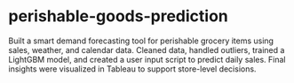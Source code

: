 # perishable-goods-prediction
Built a smart demand forecasting tool for perishable grocery items using sales, weather, and calendar data. Cleaned data, handled outliers, trained a LightGBM model, and created a user input script to predict daily sales. Final insights were visualized in Tableau to support store-level decisions.
